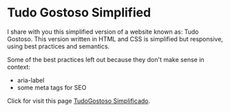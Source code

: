 # Tudo Gostoso Simplified

I share with you this simplified version of a website known as: Tudo Gostoso. This version written in HTML and CSS is simplified but responsive, using best practices and semantics.

Some of the best practices left out because they don't make sense in context:
- aria-label
- some meta tags for SEO

Click for visit this page [TudoGostoso Simplificado](https://matheusrenner22.github.io/tudo-gostoso-simplified/).
